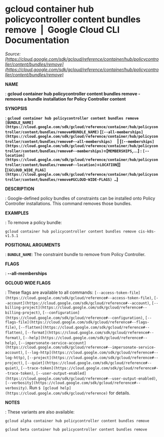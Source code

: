 # gcloud container hub policycontroller content bundles remove  |  Google Cloud CLI Documentation

*Source: [https://cloud.google.com/sdk/gcloud/reference/container/hub/policycontroller/content/bundles/remove](https://cloud.google.com/sdk/gcloud/reference/container/hub/policycontroller/content/bundles/remove)*

**NAME**

: **gcloud container hub policycontroller content bundles remove - removes a bundle installation for Policy Controller content**

**SYNOPSIS**

: **`gcloud container hub policycontroller content bundles remove` `[BUNDLE_NAME](https://cloud.google.com/sdk/gcloud/reference/container/hub/policycontroller/content/bundles/remove#BUNDLE_NAME)` [`[--all-memberships](https://cloud.google.com/sdk/gcloud/reference/container/hub/policycontroller/content/bundles/remove#--all-memberships)`     | [`[--memberships](https://cloud.google.com/sdk/gcloud/reference/container/hub/policycontroller/content/bundles/remove#--memberships)`=[`MEMBERSHIPS`,…] : `[--location](https://cloud.google.com/sdk/gcloud/reference/container/hub/policycontroller/content/bundles/remove#--location)`=`LOCATION`]] [`[GCLOUD_WIDE_FLAG](https://cloud.google.com/sdk/gcloud/reference/container/hub/policycontroller/content/bundles/remove#GCLOUD-WIDE-FLAGS) …`]**

**DESCRIPTION**

: Google-defined policy bundles of constraints can be installed onto Policy
Controller installations. This command removes those bundles.

**EXAMPLES**

: To remove a policy bundle:

```
gcloud container hub policycontroller content bundles remove cis-k8s-v1.5.1
```

**POSITIONAL ARGUMENTS**

: **`BUNDLE_NAME`**:
The constraint bundle to remove from Policy Controller.

**FLAGS**

: **--all-memberships**

**GCLOUD WIDE FLAGS**

: These flags are available to all commands: `[--access-token-file](https://cloud.google.com/sdk/gcloud/reference#--access-token-file)`,
`[--account](https://cloud.google.com/sdk/gcloud/reference#--account)`, `[--billing-project](https://cloud.google.com/sdk/gcloud/reference#--billing-project)`,
`[--configuration](https://cloud.google.com/sdk/gcloud/reference#--configuration)`,
`[--flags-file](https://cloud.google.com/sdk/gcloud/reference#--flags-file)`,
`[--flatten](https://cloud.google.com/sdk/gcloud/reference#--flatten)`, `[--format](https://cloud.google.com/sdk/gcloud/reference#--format)`, `[--help](https://cloud.google.com/sdk/gcloud/reference#--help)`, `[--impersonate-service-account](https://cloud.google.com/sdk/gcloud/reference#--impersonate-service-account)`,
`[--log-http](https://cloud.google.com/sdk/gcloud/reference#--log-http)`,
`[--project](https://cloud.google.com/sdk/gcloud/reference#--project)`, `[--quiet](https://cloud.google.com/sdk/gcloud/reference#--quiet)`, `[--trace-token](https://cloud.google.com/sdk/gcloud/reference#--trace-token)`, `[--user-output-enabled](https://cloud.google.com/sdk/gcloud/reference#--user-output-enabled)`,
`[--verbosity](https://cloud.google.com/sdk/gcloud/reference#--verbosity)`.
Run `$ [gcloud help](https://cloud.google.com/sdk/gcloud/reference)` for details.

**NOTES**

: These variants are also available:

```
gcloud alpha container hub policycontroller content bundles remove
```

```
gcloud beta container hub policycontroller content bundles remove
```